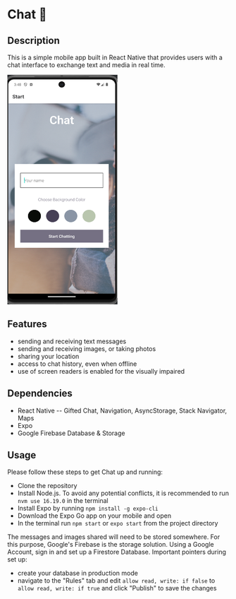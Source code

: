 # Chat 📱

## Description

This is a simple mobile app built in React Native that provides users with a chat interface to exchange text and media in real time. 

<img src=assets/screenshot_1.png height="520" width="250"/>


## Features
- sending and receiving text messages
- sending and receiving images, or taking photos
- sharing your location 
- access to chat history, even when offline
- use of screen readers is enabled for the visually impaired

## Dependencies 
- React Native 
-- Gifted Chat, Navigation, AsyncStorage, Stack Navigator, Maps
- Expo
- Google Firebase Database & Storage

## Usage
Please follow these steps to get Chat up and running: 
- Clone the repository
- Install Node.js. To avoid any potential conflicts, it is recommended to run `nvm use 16.19.0` in the terminal
- Install Expo by running `npm install -g expo-cli` 
- Download the Expo Go app on your mobile and open 
- In the terminal run `npm start` or `expo start` from the project directory

The messages and images shared will need to be stored somewhere. For this purpose, Google's Firebase is the storage solution. Using a Google Account, sign in and set up a Firestore Database. 
Important pointers during set up: 
- create your database in production mode
- navigate to the "Rules" tab and edit `allow read, write: if false` to `allow read, write: if true` and click "Publish" to save the changes

